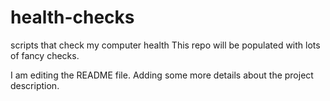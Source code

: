 # health-checks
scripts that check my computer health
This repo will be populated with lots of fancy checks.

I am editing the README file. Adding some more details about the project description.

